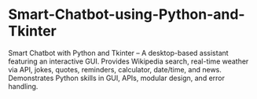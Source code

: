 # Smart-Chatbot-using-Python-and-Tkinter
Smart Chatbot with Python and Tkinter – A desktop-based assistant featuring an interactive GUI. Provides Wikipedia search, real-time weather via API, jokes, quotes, reminders, calculator, date/time, and news. Demonstrates Python skills in GUI, APIs, modular design, and error handling.
